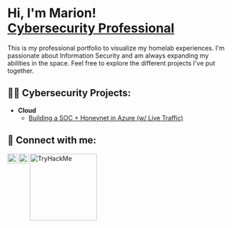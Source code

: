 <h1>Hi, I'm Marion! <br/> <a href="https://www.linkedin.com/in/marion-d-350a58142/">Cybersecurity Professional</a></h1>
  
This is my professional portfolio to visualize my homelab experiences. I'm passionate about Information Security and am always expanding my abilities in the space. Feel free to explore the different projects I've put together.

<h2>👨‍💻 Cybersecurity Projects:</h2>


- <b>Cloud</b>
  - [Building a SOC + Honeynet in Azure (w/ Live Traffic)](https://github.com/M4riSec/AzureNetSec/blob/main/AzureNetSec.md)

<h2> 🤳 Connect with me:</h2>

[<img align="left" alt="JoshMadakor | Twitter" width="22px" src="https://cdn.jsdelivr.net/npm/simple-icons@v3/icons/twitter.svg" />][twitter]
[<img align="left" alt="JoshMadakor | LinkedIn" width="22px" src="https://cdn.jsdelivr.net/npm/simple-icons@v3/icons/linkedin.svg" />][linkedin]
[<img align="left" alt="TryHackMe" width="150px" 
src="https://tryhackme-badges.s3.amazonaws.com/M4riSec.png" />][TryHackMe]

[twitter]: https://twitter.com/M4riSec
[linkedin]: https://www.linkedin.com/in/marion-d-350a58142/
[TryHackMe]: https://tryhackme.com/p/M4riSec

